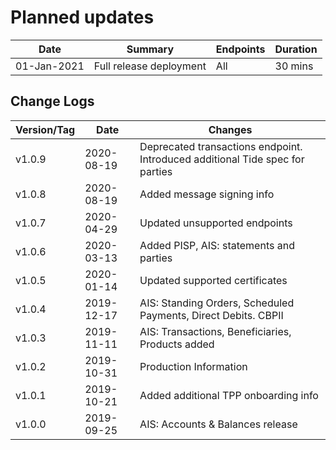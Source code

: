 # Planned updates


| Date        | Summary                 | Endpoints | Duration |
|-------------|-------------------------|-----------|----------|
| 01-Jan-2021 | Full release deployment | All       | 30 mins  |



## Change Logs

| Version/Tag | Date       | Changes                                                                       |
|-------------|------------|-------------------------------------------------------------------------------|
| v1.0.9      | 2020-08-19 | Deprecated transactions endpoint. Introduced additional Tide spec for parties |
| v1.0.8      | 2020-08-19 | Added message signing info                                                    |
| v1.0.7      | 2020-04-29 | Updated unsupported endpoints                                                 |
| v1.0.6      | 2020-03-13 | Added PISP, AIS: statements and parties                                       |
| v1.0.5      | 2020-01-14 | Updated supported certificates                                                |
| v1.0.4      | 2019-12-17 | AIS: Standing Orders, Scheduled Payments, Direct Debits. CBPII                |
| v1.0.3      | 2019-11-11 | AIS: Transactions, Beneficiaries, Products added                              |
| v1.0.2      | 2019-10-31 | Production Information                                                        |
| v1.0.1      | 2019-10-21 | Added additional TPP onboarding info                                          |
| v1.0.0      | 2019-09-25 | AIS: Accounts & Balances release                                              |








